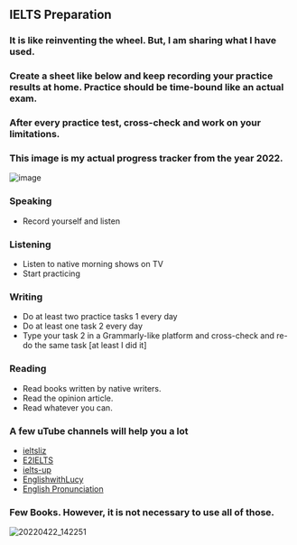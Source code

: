 ## IELTS Preparation 
### It is like reinventing the wheel. But, I am sharing what I have used. 

### Create a sheet like below  and keep recording your practice results at home.  Practice should be time-bound like an actual exam. 
### After every practice test, cross-check and work on your limitations.

### This image is my actual progress tracker from the year 2022.
![image](https://github.com/asraful/higher-study-and-career-guidance/assets/284564/2784d692-50ef-4f43-8173-0da5248aeaa8)


### Speaking 
- Record yourself and listen

### Listening 
- Listen to native morning shows on TV
- Start practicing 

### Writing 
- Do at least two practice tasks 1 every day
- Do at least one task 2 every day
- Type your task 2 in a Grammarly-like platform and cross-check and re-do the same task  [at least I did it] 

### Reading 
- Read books written by native writers.
- Read the opinion article.
- Read whatever you can.


### A few uTube channels will help you a lot 

- [ieltsliz](https://www.youtube.com/@ieltsliz)
- [E2IELTS](https://www.youtube.com/@E2IELTS)
- [ielts-up](https://www.youtube.com/@ielts-uponlinelessons7695)
- [EnglishwithLucy](https://www.youtube.com/@EnglishwithLucy)
- [English Pronunciation](https://www.youtube.com/watch?v=TNFKG0yvDx4&list=PLD6B222E02447DC07)

### Few Books. However, it is not necessary to use all of those.


![20220422_142251](https://github.com/asraful/higher-study-and-career-guidance/assets/284564/78bbaa7b-cada-4b74-8cbe-be7ef53cc4bb)
